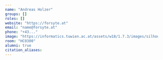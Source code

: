 ```yaml
---
name: "Andreas Holzer"
groups: []
roles: []
website: "https://forsyte.at"
email: "name@forsyte.at"
phone: "+43..."
image: "https://informatics.tuwien.ac.at/assets/w18/1.7.3/images/silhouette.svg"
room: "HC0300"
alumni: true
citation_aliases:
---
```


<!--
Your custom content goes here.
-->